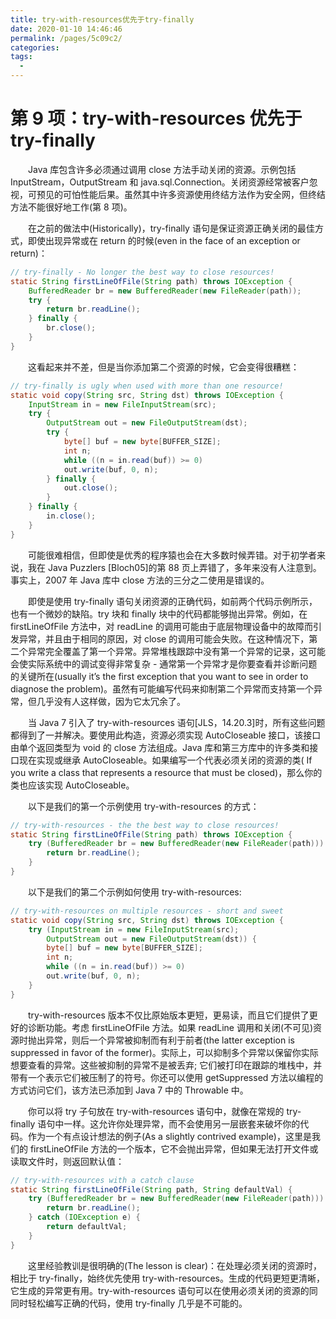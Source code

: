 ```yaml
---
title: try-with-resources优先于try-finally
date: 2020-01-10 14:46:46
permalink: /pages/5c09c2/
categories:
tags:
  - 
---
```

# 第 9 项：try-with-resources 优先于 try-finally

&emsp;&emsp;Java 库包含许多必须通过调用 close 方法手动关闭的资源。示例包括 InputStream，OutputStream 和 java.sql.Connection。关闭资源经常被客户忽视，可预见的可怕性能后果。虽然其中许多资源使用终结方法作为安全网，但终结方法不能很好地工作(第 8 项)。

&emsp;&emsp;在之前的做法中(Historically)，try-finally 语句是保证资源正确关闭的最佳方式，即使出现异常或在 return 的时候(even in the face of an exception or return)：

```java
// try-finally - No longer the best way to close resources!
static String firstLineOfFile(String path) throws IOException {
    BufferedReader br = new BufferedReader(new FileReader(path));
    try {
        return br.readLine();
    } finally {
        br.close();
    }
}
```

&emsp;&emsp;这看起来并不差，但是当你添加第二个资源的时候，它会变得很糟糕：

```java
// try-finally is ugly when used with more than one resource!
static void copy(String src, String dst) throws IOException {
    InputStream in = new FileInputStream(src);
    try {
        OutputStream out = new FileOutputStream(dst);
        try {
            byte[] buf = new byte[BUFFER_SIZE];
            int n;
            while ((n = in.read(buf)) >= 0)
            out.write(buf, 0, n);
        } finally {
            out.close();
        }
    } finally {
        in.close();
    }
}
```

&emsp;&emsp;可能很难相信，但即使是优秀的程序猿也会在大多数时候弄错。对于初学者来说，我在 Java Puzzlers \[Bloch05\]的第 88 页上弄错了，多年来没有人注意到。事实上，2007 年 Java 库中 close 方法的三分之二使用是错误的。

&emsp;&emsp;即使是使用 try-finally 语句关闭资源的正确代码，如前两个代码示例所示，也有一个微妙的缺陷。try 块和 finally 块中的代码都能够抛出异常。例如，在 firstLineOfFile 方法中，对 readLine 的调用可能由于底层物理设备中的故障而引发异常，并且由于相同的原因，对 close 的调用可能会失败。在这种情况下，第二个异常完全覆盖了第一个异常。异常堆栈跟踪中没有第一个异常的记录，这可能会使实际系统中的调试变得非常复杂 - 通常第一个异常才是你要查看并诊断问题的关键所在(usually it’s the first exception that you want to see in order to diagnose the problem)。虽然有可能编写代码来抑制第二个异常而支持第一个异常，但几乎没有人这样做，因为它太冗余了。

&emsp;&emsp;当 Java 7 引入了 try-with-resources 语句\[JLS，14.20.3\]时，所有这些问题都得到了一并解决。要使用此构造，资源必须实现 AutoCloseable 接口，该接口由单个返回类型为 void 的 close 方法组成。Java 库和第三方库中的许多类和接口现在实现或继承 AutoCloseable。如果编写一个代表必须关闭的资源的类( If you write a class that represents a resource that must be closed)，那么你的类也应该实现 AutoCloseable。

&emsp;&emsp;以下是我们的第一个示例使用 try-with-resources 的方式：

```java
// try-with-resources - the the best way to close resources!
static String firstLineOfFile(String path) throws IOException {
    try (BufferedReader br = new BufferedReader(new FileReader(path))) {
        return br.readLine();
    }
}
```

&emsp;&emsp;以下是我们的第二个示例如何使用 try-with-resources:

```java
// try-with-resources on multiple resources - short and sweet
static void copy(String src, String dst) throws IOException {
    try (InputStream in = new FileInputStream(src);
        OutputStream out = new FileOutputStream(dst)) {
        byte[] buf = new byte[BUFFER_SIZE];
        int n;
        while ((n = in.read(buf)) >= 0)
        out.write(buf, 0, n);
    }
}
```

&emsp;&emsp;try-with-resources 版本不仅比原始版本更短，更易读，而且它们提供了更好的诊断功能。考虑 firstLineOfFile 方法。如果 readLine 调用和关闭(不可见)资源时抛出异常，则后一个异常被抑制而有利于前者(the latter exception is suppressed in favor of the former)。实际上，可以抑制多个异常以保留你实际想要查看的异常。这些被抑制的异常不是被丢弃; 它们被打印在跟踪的堆栈中，并带有一个表示它们被压制了的符号。你还可以使用 getSuppressed 方法以编程的方式访问它们，该方法已添加到 Java 7 中的 Throwable 中。

&emsp;&emsp;你可以将 try 子句放在 try-with-resources 语句中，就像在常规的 try-finally 语句中一样。这允许你处理异常，而不会使用另一层嵌套来破坏你的代码。作为一个有点设计想法的例子(As a slightly contrived example)，这里是我们的 firstLineOfFile 方法的一个版本，它不会抛出异常，但如果无法打开文件或读取文件时，则返回默认值：

```java
// try-with-resources with a catch clause
static String firstLineOfFile(String path, String defaultVal) {
    try (BufferedReader br = new BufferedReader(new FileReader(path))) {
        return br.readLine();
    } catch (IOException e) {
        return defaultVal;
    }
}
```

&emsp;&emsp;这里经验教训是很明确的(The lesson is clear)：在处理必须关闭的资源时，相比于 try-finally，始终优先使用 try-with-resources。生成的代码更短更清晰，它生成的异常更有用。try-with-resources 语句可以在使用必须关闭的资源的同同时轻松编写正确的代码，使用 try-finally 几乎是不可能的。

